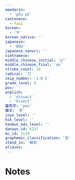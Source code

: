 ```yaml
---
mandarin:
  - 'pōu pǒ'
cantonese:
  - fau2
korean:
  - '부'
korean_native: ''
japanese:
  - 'BOU'
japanese_nanori: ''
vietnamese:
middle_chinese_initial: 'pʰ'
middle_chinese_final: 'əu'
stroke_count: 10
radical: '刀'
skip_number: '1-8-2'
grade_level: 6
pos: ''
english:
  - 'dissect'
  - 'bisect'
羅馬字: 'pou'
韓文: '폿'
joyo_level: ''
hsk_level: ''
hanmun_edu_level: ''
danayo_id: 6237
mc_id: 2119
graphemic_classification: '咅'
stand_in: '解剖'
aliases:
---
```


# Notes
